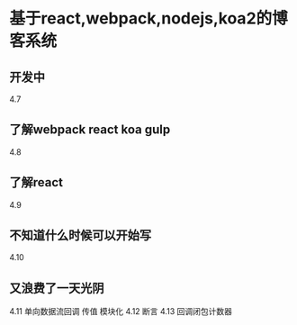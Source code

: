# 基于react,webpack,nodejs,koa2的博客系统
## 开发中

4.7
## 了解webpack react koa gulp
4.8
## 了解react
4.9
## 不知道什么时候可以开始写
4.10
## 又浪费了一天光阴
4.11
单向数据流回调
传值
模块化
4.12
断言
4.13
回调闭包计数器